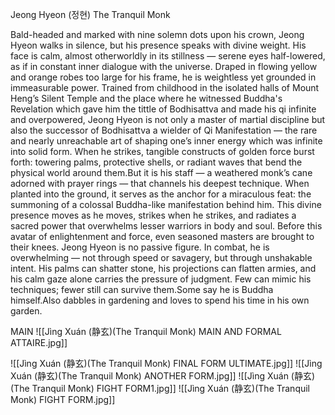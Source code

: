 Jeong Hyeon (정현) The Tranquil Monk

Bald-headed and marked with nine solemn dots upon his crown, Jeong Hyeon walks in silence, but his presence speaks with divine weight. His face is calm, almost otherworldly in its stillness — serene eyes half-lowered, as if in constant inner dialogue with the universe. Draped in flowing yellow and orange robes too large for his frame, he is weightless yet grounded in immeasurable power.
Trained from childhood in the isolated halls of Mount Heng’s Silent Temple and the place where he witnessed Buddha's Revelation which gave him the tittle of Bodhisattva and made his qi infinite and overpowered, Jeong Hyeon is not only a master of martial discipline but also the successor of Bodhisattva a wielder of Qi Manifestation — the rare and nearly unreachable art of shaping one’s inner energy which was infinite into solid form. When he strikes, tangible constructs of golden force burst forth: towering palms, protective shells, or radiant waves that bend the physical world around them.But it is his staff — a weathered monk’s cane adorned with prayer rings — that channels his deepest technique. When planted into the ground, it serves as the anchor for a miraculous feat: the summoning of a colossal Buddha-like manifestation behind him. This divine presence moves as he moves, strikes when he strikes, and radiates a sacred power that overwhelms lesser warriors in body and soul. Before this avatar of enlightenment and force, even seasoned masters are brought to their knees. Jeong Hyeon is no passive figure. In combat, he is overwhelming — not through speed or savagery, but through unshakable intent. His palms can shatter stone, his projections can flatten armies, and his calm gaze alone carries the pressure of judgment. Few can mimic his techniques; fewer still can survive them.Some say he is Buddha himself.Also dabbles in gardening and loves to spend his time in his own garden.

MAIN
![[Jìng Xuán (静玄)(The Tranquil Monk) MAIN AND FORMAL ATTAIRE.jpg]]



![[Jìng Xuán (静玄)(The Tranquil Monk) FINAL FORM ULTIMATE.jpg]]
![[Jìng Xuán (静玄)(The Tranquil Monk) ANOTHER FORM.jpg]]
![[Jìng Xuán (静玄)(The Tranquil Monk) FIGHT FORM1.jpg]]
![[Jìng Xuán (静玄)(The Tranquil Monk) FIGHT FORM.jpg]]



